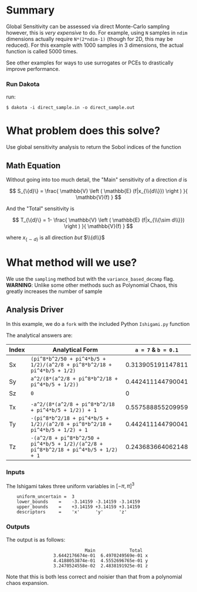 # Summary

Global Sensitivity can be assessed via direct Monte-Carlo sampling however, this is *very expensive* to do. For example, using `N` samples in `ndim` dimensions actually require `N*(2*ndim-1)` (though for 2D, this may be reduced). For this example with 1000 samples in 3 dimensions, the actual function is called 5000 times.

See other examples for ways to use surrogates or PCEs to drastically improve performance.
 
### Run Dakota

run:

    $ dakota -i direct_sample.in -o direct_sample.out
    
 
# What problem does this solve?

Use global sensitivity analysis to return the Sobol indices of the function
 
## Math Equation

Without going into too much detail, the "Main" sensitivity of a direction $d$ is

$$ 
S_{\{d}\} = \frac{
        \mathbb{V} \left ( \mathbb{E} (f|x_{\\{d\\}}) \right )
    }{
        \mathbb{V}(f)
    } 
$$

And the "Total" sensitivity is

$$ 
T_{\{d}\} = 1- \frac{
        \mathbb{V} \left ( \mathbb{E} (f|x_{\\{\sim d\\}}) \right )
    }{
        \mathbb{V}(f)
    } 
$$

where $x_{\{\sim d\}}$ is all direction *but* $\\{d\\}$

# What method will we use?

We use the `sampling` method but with the `variance_based_decomp` flag. **WARNING**: Unlike some other methods such as Polynomial Chaos, this greatly increases the number of sample
 
## Analysis Driver

In this example, we do a `fork` with the included Python `Ishigami.py` function

The analytical answers are:

| Index | Analytical Form                                                                      | `a = 7` & `b = 0.1` |
|-------|--------------------------------------------------------------------------------------|---------------------|
| Sx    | `(pi^8*b^2/50 + pi^4*b/5 + 1/2)/(a^2/8 + pi^8*b^2/18 + pi^4*b/5 + 1/2)`              | 0.313905191147811   |
| Sy    | `a^2/(8*(a^2/8 + pi^8*b^2/18 + pi^4*b/5 + 1/2))`                                     | 0.442411144790041   |
| Sz    | `0`                                                                                  | 0                   |
|       |                                                                                      |                     |
| Tx    | `-a^2/(8*(a^2/8 + pi^8*b^2/18 + pi^4*b/5 + 1/2)) + 1`                                | 0.557588855209959   |
| Ty    | `-(pi^8*b^2/18 + pi^4*b/5 + 1/2)/(a^2/8 + pi^8*b^2/18 + pi^4*b/5 + 1/2) + 1`         | 0.442411144790041   |
| Tz    | `-(a^2/8 + pi^8*b^2/50 + pi^4*b/5 + 1/2)/(a^2/8 + pi^8*b^2/18 + pi^4*b/5 + 1/2) + 1` | 0.243683664062148   |


### Inputs

The Ishigami takes three uniform variables in $[-\pi,\pi]^3$

```dakota
	uniform_uncertain =  3
	lower_bounds    =    -3.14159 -3.14159 -3.14159    
	upper_bounds    =    +3.14159 +3.14159 +3.14159    
	descriptors     =    'x'      'y'      'z'
```

### Outputs
 
The output is as follows:

                                  Main             Total
                      3.6442176674e-01  6.4970249569e-01 x
                      4.4188053874e-01  4.5552696765e-01 y
                      3.2470524558e-02  2.4838191925e-01 z
                      
Note that this is both less correct and noisier than that from a polynomial chaos expansion.
